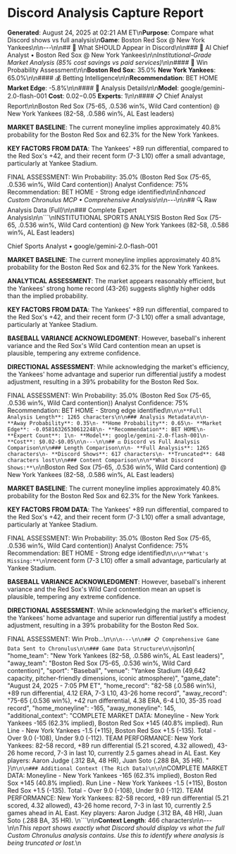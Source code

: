 # Discord Analysis Capture Report

**Generated**: August 24, 2025 at 02:21 AM ET\n**Purpose**: Compare what Discord shows vs full analysis\n**Game**: Boston Red Sox @ New York Yankees\n\n---\n\n## 📱 What SHOULD Appear in Discord\n\n### 🤖 AI Chief Analyst • Boston Red Sox @ New York Yankees\n\n*Institutional-Grade Market Analysis (85% cost savings vs paid services)*\n\n#### 🎯 Win Probability Assessment\n\n**Boston Red Sox**: 35.0%
**New York Yankees**: 65.0%\n\n#### 💰 Betting Intelligence\n\n**Recommendation**: BET HOME
**Market Edge**: -5.8%\n\n#### 🔧 Analysis Details\n\n**Model**: google/gemini-2.0-flash-001
**Cost**: $0.02-$0.05
**Experts**: 1\n\n#### 📋 Chief Analyst Report\n\nBoston Red Sox (75-65, .0.536 win%, Wild Card contention) @ New York Yankees (82-58, .0.586 win%, AL East leaders)

**MARKET BASELINE**: The current moneyline implies approximately 40.8% probability for the Boston Red Sox and 62.3% for the New York Yankees.

**KEY FACTORS FROM DATA**: The Yankees' +89 run differential, compared to the Red Sox's +42, and their recent form (7-3 L10) offer a small advantage, particularly at Yankee Stadium.


FINAL ASSESSMENT:
Win Probability: 35.0% (Boston Red Sox (75-65, .0.536 win%, Wild Card contention))
Analyst Confidence: 75%
Recommendation: BET HOME - Strong edge identified\n\n*Enhanced Custom Chronulus MCP • Comprehensive Analysis*\n\n---\n\n## 🔍 Raw Analysis Data (Full)\n\n### Complete Expert Analysis\n\n```\nINSTITUTIONAL SPORTS ANALYSIS
Boston Red Sox (75-65, .0.536 win%, Wild Card contention) @ New York Yankees (82-58, .0.586 win%, AL East leaders)

Chief Sports Analyst • google/gemini-2.0-flash-001

**MARKET BASELINE**: The current moneyline implies approximately 40.8% probability for the Boston Red Sox and 62.3% for the New York Yankees.

**ANALYTICAL ASSESSMENT**: The market appears reasonably efficient, but the Yankees' strong home record (43-26) suggests slightly higher odds than the implied probability.

**KEY FACTORS FROM DATA**: The Yankees' +89 run differential, compared to the Red Sox's +42, and their recent form (7-3 L10) offer a small advantage, particularly at Yankee Stadium.

**BASEBALL VARIANCE ACKNOWLEDGMENT**: However, baseball's inherent variance and the Red Sox's Wild Card contention mean an upset is plausible, tempering any extreme confidence.

**DIRECTIONAL ASSESSMENT**: While acknowledging the market's efficiency, the Yankees' home advantage and superior run differential justify a modest adjustment, resulting in a 39% probability for the Boston Red Sox.

FINAL ASSESSMENT:
Win Probability: 35.0% (Boston Red Sox (75-65, .0.536 win%, Wild Card contention))
Analyst Confidence: 75%
Recommendation: BET HOME - Strong edge identified\n```\n\n**Full Analysis Length**: 1265 characters\n\n### Analysis Metadata\n\n- **Away Probability**: 0.35\n- **Home Probability**: 0.65\n- **Market Edge**: -0.05816326530612248\n- **Recommendation**: BET HOME\n- **Expert Count**: 1\n- **Model**: google/gemini-2.0-flash-001\n- **Cost**: $0.02-$0.05\n\n---\n\n## ⚖️ Discord vs Full Analysis Comparison\n\n### Length Comparison\n\n- **Full Analysis**: 1265 characters\n- **Discord Shows**: 617 characters\n- **Truncated**: 648 characters lost\n\n### Content Comparison\n\n**What Discord Shows:**\n```\nBoston Red Sox (75-65, .0.536 win%, Wild Card contention) @ New York Yankees (82-58, .0.586 win%, AL East leaders)

**MARKET BASELINE**: The current moneyline implies approximately 40.8% probability for the Boston Red Sox and 62.3% for the New York Yankees.

**KEY FACTORS FROM DATA**: The Yankees' +89 run differential, compared to the Red Sox's +42, and their recent form (7-3 L10) offer a small advantage, particularly at Yankee Stadium.


FINAL ASSESSMENT:
Win Probability: 35.0% (Boston Red Sox (75-65, .0.536 win%, Wild Card contention))
Analyst Confidence: 75%
Recommendation: BET HOME - Strong edge identified\n```\n\n**What's Missing:**\n```\nrecent form (7-3 L10) offer a small advantage, particularly at Yankee Stadium.

**BASEBALL VARIANCE ACKNOWLEDGMENT**: However, baseball's inherent variance and the Red Sox's Wild Card contention mean an upset is plausible, tempering any extreme confidence.

**DIRECTIONAL ASSESSMENT**: While acknowledging the market's efficiency, the Yankees' home advantage and superior run differential justify a modest adjustment, resulting in a 39% probability for the Boston Red Sox.

FINAL ASSESSMENT:
Win Prob...\n```\n\n---\n\n## 📋 Comprehensive Game Data Sent to Chronulus\n\n### Game Data Structure\n\n```json\n{
  "home_team": "New York Yankees (82-58, .0.586 win%, AL East leaders)",
  "away_team": "Boston Red Sox (75-65, .0.536 win%, Wild Card contention)",
  "sport": "Baseball",
  "venue": "Yankee Stadium (49,642 capacity, pitcher-friendly dimensions, iconic atmosphere)",
  "game_date": "August 24, 2025 - 7:05 PM ET",
  "home_record": "82-58 (.0.586 win%), +89 run differential, 4.12 ERA, 7-3 L10, 43-26 home record",
  "away_record": "75-65 (.0.536 win%), +42 run differential, 4.38 ERA, 6-4 L10, 35-35 road record",
  "home_moneyline": -165,
  "away_moneyline": 145,
  "additional_context": "COMPLETE MARKET DATA: Moneyline - New York Yankees -165 (62.3% implied), Boston Red Sox +145 (40.8% implied). Run Line - New York Yankees -1.5 (+115), Boston Red Sox +1.5 (-135). Total - Over 9.0 (-108), Under 9.0 (-112). TEAM PERFORMANCE: New York Yankees: 82-58 record, +89 run differential (5.21 scored, 4.32 allowed), 43-26 home record, 7-3 in last 10, currently 2.5 games ahead in AL East. Key players: Aaron Judge (.312 BA, 48 HR), Juan Soto (.288 BA, 35 HR). "
}\n```\n\n### Additional Context (The Rich Data)\n\n```\nCOMPLETE MARKET DATA: Moneyline - New York Yankees -165 (62.3% implied), Boston Red Sox +145 (40.8% implied). Run Line - New York Yankees -1.5 (+115), Boston Red Sox +1.5 (-135). Total - Over 9.0 (-108), Under 9.0 (-112). TEAM PERFORMANCE: New York Yankees: 82-58 record, +89 run differential (5.21 scored, 4.32 allowed), 43-26 home record, 7-3 in last 10, currently 2.5 games ahead in AL East. Key players: Aaron Judge (.312 BA, 48 HR), Juan Soto (.288 BA, 35 HR). \n```\n\n**Context Length**: 466 characters\n\n---\n\n*This report shows exactly what Discord should display vs what the full Custom Chronulus analysis contains. Use this to identify where analysis is being truncated or lost.*\n